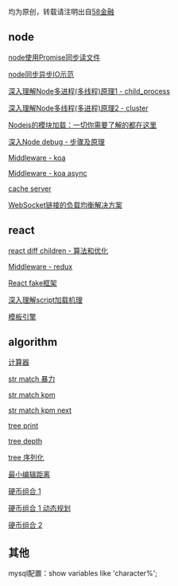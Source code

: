 
均为原创，转载请注明出自[58金融](https://github.com/jiajianrong)



## node

[node使用Promise同步读文件](https://github.com/jiajianrong/documents/blob/master/node/node%E4%BD%BF%E7%94%A8Promise%E5%90%8C%E6%AD%A5%E8%AF%BB%E6%96%87%E4%BB%B6.md)


[node同步异步IO示范](https://github.com/jiajianrong/documents/blob/master/node/node%E5%90%8C%E6%AD%A5%E5%BC%82%E6%AD%A5IO%E7%A4%BA%E8%8C%83.md)


[深入理解Node多进程(多线程)原理1 - child_process](https://github.com/jiajianrong/documents/blob/master/node/%E6%B7%B1%E5%85%A5%E7%90%86%E8%A7%A3Node%E5%A4%9A%E8%BF%9B%E7%A8%8B(%E5%A4%9A%E7%BA%BF%E7%A8%8B)%E5%8E%9F%E7%90%861%20-%20child_process.md)


[深入理解Node多线程(多进程)原理2 - cluster](https://github.com/jiajianrong/documents/blob/master/node/%E6%B7%B1%E5%85%A5%E7%90%86%E8%A7%A3Node%E5%A4%9A%E7%BA%BF%E7%A8%8B(%E5%A4%9A%E8%BF%9B%E7%A8%8B)%E5%8E%9F%E7%90%862%20-%20cluster.md)


[Nodejs的模块加载：一切你需要了解的都在这里](https://github.com/jiajianrong/documents/blob/master/node/Nodejs%E7%9A%84%E6%A8%A1%E5%9D%97%E5%8A%A0%E8%BD%BD%EF%BC%9A%E4%B8%80%E5%88%87%E4%BD%A0%E9%9C%80%E8%A6%81%E4%BA%86%E8%A7%A3%E7%9A%84%E9%83%BD%E5%9C%A8%E8%BF%99%E9%87%8C.md)


[深入Node debug - 步骤及原理](https://github.com/jiajianrong/documents/blob/master/node/%E6%B7%B1%E5%85%A5Node%20debug%20-%20%E6%AD%A5%E9%AA%A4%E5%8F%8A%E5%8E%9F%E7%90%86.md)


[Middleware - koa](https://github.com/jiajianrong/documents/blob/master/node/hoc-koa2.js)


[Middleware - koa async](https://github.com/jiajianrong/documents/blob/master/node/hoc-koa2-async.js)


[cache server](https://github.com/jiajianrong/documents/blob/master/node/cache-server.js)


[WebSocket链接的负载均衡解决方案](https://github.com/jiajianrong/documents/blob/master/node/WebSocket%E9%93%BE%E6%8E%A5%E7%9A%84%E8%B4%9F%E8%BD%BD%E5%9D%87%E8%A1%A1%E8%A7%A3%E5%86%B3%E6%96%B9%E6%A1%88.md)



## react

[react diff children - 算法和优化](https://github.com/jiajianrong/documents/blob/master/react/react%20diff%20children%20-%20%E7%AE%97%E6%B3%95%E5%92%8C%E4%BC%98%E5%8C%96.md)


[Middleware - redux](https://github.com/jiajianrong/documents/blob/master/react/hoc-redux.js)


[React fake框架](https://github.com/jiajianrong/documents/blob/master/react/react-framework.js)


[深入理解script加载机理](https://github.com/jiajianrong/documents/blob/master/react/%E6%B7%B1%E5%85%A5%E7%90%86%E8%A7%A3script%E5%8A%A0%E8%BD%BD%E6%9C%BA%E7%90%86.md)


[模板引擎](https://github.com/jiajianrong/documents/blob/master/react/template_engine.js)



## algorithm

[计算器](https://github.com/jiajianrong/documents/blob/master/algorithm/calculater.js)


[str match 暴力](https://github.com/jiajianrong/documents/blob/master/algorithm/str_match_bm.js)


[str match kpm](https://github.com/jiajianrong/documents/blob/master/algorithm/str_match_kmp.js)


[str match kpm next](https://github.com/jiajianrong/documents/blob/master/algorithm/str_match_kmp_next.js)


[tree print](https://github.com/jiajianrong/documents/blob/master/algorithm/tree_print.js)


[tree depth](https://github.com/jiajianrong/documents/blob/master/algorithm/tree_depth.js)


[tree 序列化](https://github.com/jiajianrong/documents/blob/master/algorithm/tree_serialize.js)


[最小编辑距离](https://github.com/jiajianrong/documents/blob/master/algorithm/edition_distince.js)


[硬币组合 1](https://github.com/jiajianrong/documents/blob/master/algorithm/coin_combination.js)


[硬币组合 1 动态规划](https://github.com/jiajianrong/documents/blob/master/algorithm/coin_combination_dp.js)


[硬币组合 2](https://github.com/jiajianrong/documents/blob/master/algorithm/coin_combination_2.js)




## 其他

mysql配置：show variables like 'character%';






